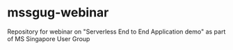 # mssgug-webinar
Repository for webinar on "Serverless End to End Application demo" as part of MS Singapore User Group
